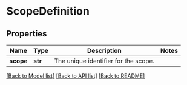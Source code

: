 # ScopeDefinition

## Properties
Name | Type | Description | Notes
------------ | ------------- | ------------- | -------------
**scope** | **str** | The unique identifier for the scope. | 

[[Back to Model list]](../README.md#documentation-for-models) [[Back to API list]](../README.md#documentation-for-api-endpoints) [[Back to README]](../README.md)


